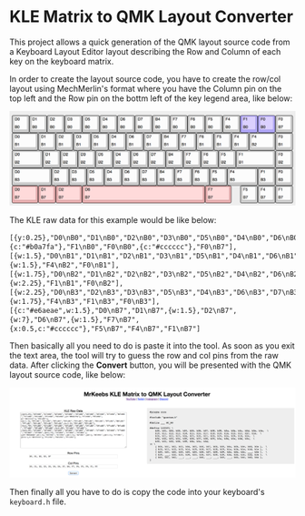 # KLE Matrix to QMK Layout Converter

This project allows a quick generation of the QMK layout source code from a Keyboard Layout Editor layout describing the Row and Column of each key on the keyboard matrix.

In order to create the layout source code, you have to create the row/col layout using MechMerlin's format where you have the Column pin on the top left and the Row pin on the bottm left of the key legend area, like below:

![](assets/matrix.png)

The KLE raw data for this example would be like below:

```
[{y:0.25},"D0\nB0","D1\nB0","D2\nB0","D3\nB0","D5\nB0","D4\nB0","D6\nB0","D7\nB0","B4\nB0","F7\nB0","F6\nB0","F5\nB0","F4\nB0",{c:"#b0a7fa"},"F1\nB0","F0\nB0",{c:"#cccccc"},"F0\nB7"],
[{w:1.5},"D0\nB1","D1\nB1","D2\nB1","D3\nB1","D5\nB1","D4\nB1","D6\nB1","D7\nB1","B4\nB1","F7\nB1","F6\nB1","F5\nB1","F4\nB1",{w:1.5},"F4\nB2","F0\nB1"],
[{w:1.75},"D0\nB2","D1\nB2","D2\nB2","D3\nB2","D5\nB2","D4\nB2","D6\nB2","D7\nB2","B4\nB2","F7\nB2","F6\nB2","F5\nB2",{w:2.25},"F1\nB1","F0\nB2"],
[{w:2.25},"D0\nB3","D2\nB3","D3\nB3","D5\nB3","D4\nB3","D6\nB3","D7\nB3","B4\nB3","F7\nB3","F6\nB3","F5\nB3",{w:1.75},"F4\nB3","F1\nB3","F0\nB3"],
[{c:"#e6aeae",w:1.5},"D0\nB7","D1\nB7",{w:1.5},"D2\nB7",{w:7},"D6\nB7",{w:1.5},"F7\nB7",{x:0.5,c:"#cccccc"},"F5\nB7","F4\nB7","F1\nB7"]

```

Then basically all you need to do is paste it into the tool. As soon as you exit the text area, the tool will try to guess the row and col pins from the raw data. After clicking the **Convert** button, you will be presented with the QMK layout source code, like below:

![](assets/convert.png)

Then finally all you have to do is copy the code into your keyboard's `keyboard.h` file.